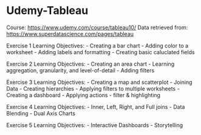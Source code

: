 # Udemy-Tableau
Course: https://www.udemy.com/course/tableau10/
Data retrieved from: https://www.superdatascience.com/pages/tableau

Exercise 1 Learning Objectives:
	- Creating a bar chart
	- Adding color to a worksheet
	- Adding labels and formatting
	- Creating basic caluclated fields

Exercise 2 Learning Objectives:
	- Creating an area chart
	- Learning aggregation, granularity, and level-of-detail
	- Adding filters
	
Exercise 3 Learning Objectives:
	- Creating a map and scatterplot
	- Joining Data
	- Creating hierarchies
	- Applying filters to multiple worksheets
	- Creating a dashboard
	- Applying actions - filter & highlighting

Exercise 4 Learning Objectives:
	- Inner, Left, Right, and Full joins
	- Data Blending
	- Dual Axis Charts
	
Exercise 5 Learning Objectives:
	- Interactive Dashboards
	- Storytelling
	